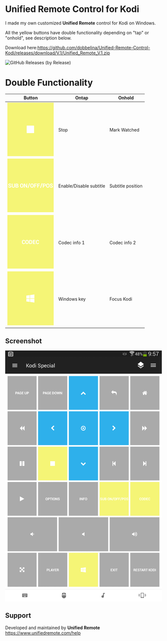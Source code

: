 # Unified Remote Control for Kodi
I made my own customized **Unified Remote** control for Kodi on Windows.

All the yellow buttons have double functionality depending on "tap" or "onhold", see description below.

Download here:https://github.com/dobbelina/Unified-Remote-Control-Kodi/releases/download/V.1/Unified_Remote_V.1.zip

![GitHub Releases (by Release)](https://img.shields.io/github/downloads/dobbelina/Unified-Remote-Control-Kodi/V.1/total)

# Double Functionality
Button | Ontap | Onhold
--- |  --- | ---
![icon](images/stop.png) | Stop | Mark Watched
![icon](images/sub.png) | Enable/Disable subtitle | Subtitle position
![icon](images/codec.png) | Codec info 1 | Codec info 2
![icon](images/win.png) | Windows key | Focus Kodi

## Screenshot
<img src="images/Screenshot.png" />

## Support
Developed and maintained by **Unified Remote**  
https://www.unifiedremote.com/help

